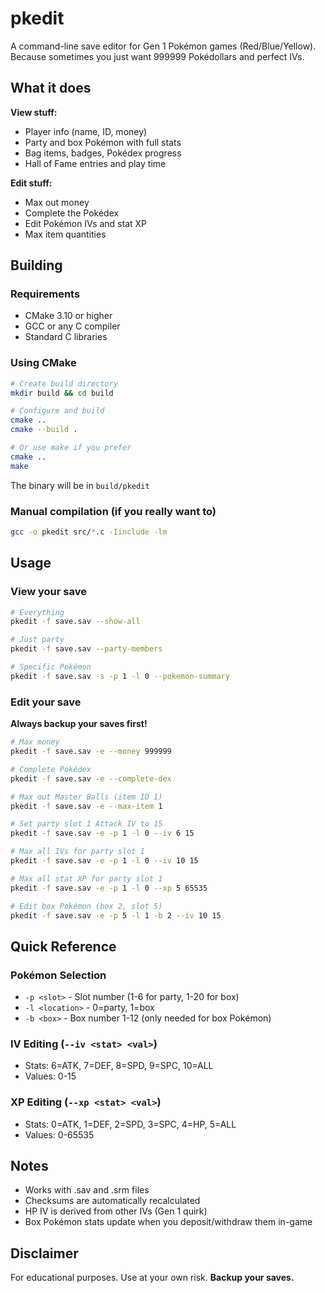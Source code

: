 # pkedit

A command-line save editor for Gen 1 Pokémon games (Red/Blue/Yellow). Because sometimes you just want 999999 Pokédollars and perfect IVs.

## What it does

**View stuff:**
- Player info (name, ID, money)
- Party and box Pokémon with full stats
- Bag items, badges, Pokédex progress
- Hall of Fame entries and play time

**Edit stuff:**
- Max out money
- Complete the Pokédex
- Edit Pokémon IVs and stat XP
- Max item quantities

## Building

### Requirements
- CMake 3.10 or higher
- GCC or any C compiler
- Standard C libraries

### Using CMake
```bash
# Create build directory
mkdir build && cd build

# Configure and build
cmake ..
cmake --build .

# Or use make if you prefer
cmake ..
make
```

The binary will be in `build/pkedit`

### Manual compilation (if you really want to)
```bash
gcc -o pkedit src/*.c -Iinclude -lm
```

## Usage

### View your save
```bash
# Everything
pkedit -f save.sav --show-all

# Just party
pkedit -f save.sav --party-members

# Specific Pokémon
pkedit -f save.sav -s -p 1 -l 0 --pokemon-summary
```

### Edit your save
**Always backup your saves first!**

```bash
# Max money
pkedit -f save.sav -e --money 999999

# Complete Pokédex
pkedit -f save.sav -e --complete-dex

# Max out Master Balls (item ID 1)
pkedit -f save.sav -e --max-item 1

# Set party slot 1 Attack IV to 15
pkedit -f save.sav -e -p 1 -l 0 --iv 6 15

# Max all IVs for party slot 1
pkedit -f save.sav -e -p 1 -l 0 --iv 10 15

# Max all stat XP for party slot 1
pkedit -f save.sav -e -p 1 -l 0 --xp 5 65535

# Edit box Pokémon (box 2, slot 5)
pkedit -f save.sav -e -p 5 -l 1 -b 2 --iv 10 15
```

## Quick Reference

### Pokémon Selection
- `-p <slot>` - Slot number (1-6 for party, 1-20 for box)
- `-l <location>` - 0=party, 1=box
- `-b <box>` - Box number 1-12 (only needed for box Pokémon)

### IV Editing (`--iv <stat> <val>`)
- Stats: 6=ATK, 7=DEF, 8=SPD, 9=SPC, 10=ALL
- Values: 0-15

### XP Editing (`--xp <stat> <val>`)
- Stats: 0=ATK, 1=DEF, 2=SPD, 3=SPC, 4=HP, 5=ALL
- Values: 0-65535

## Notes

- Works with .sav and .srm files
- Checksums are automatically recalculated
- HP IV is derived from other IVs (Gen 1 quirk)
- Box Pokémon stats update when you deposit/withdraw them in-game

## Disclaimer

For educational purposes. Use at your own risk. **Backup your saves.**